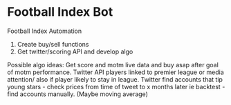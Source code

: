 # Football Index Bot  
Football Index Automation

1. Create buy/sell functions
2. Get twitter/scoring API and develop algo

Possible algo ideas:
Get score and motm live data and buy asap after goal of motm performance.
Twitter API players linked to premier league or media attention/ also if player likely to stay in league.
Twitter find accounts that tip young stars - check prices from time of tweet to x months later ie backtest - find accounts manually.
(Maybe moving average)

